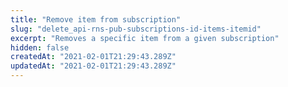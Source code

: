 ```yaml
---
title: "Remove item from subscription"
slug: "delete_api-rns-pub-subscriptions-id-items-itemid"
excerpt: "Removes a specific item from a given subscription"
hidden: false
createdAt: "2021-02-01T21:29:43.289Z"
updatedAt: "2021-02-01T21:29:43.289Z"
---
```

